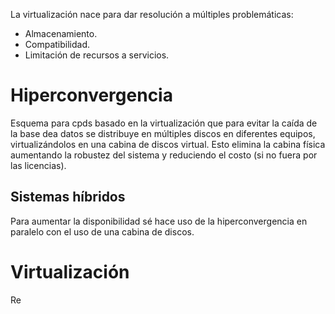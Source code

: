 La virtualización nace para dar resolución a múltiples problemáticas:
- Almacenamiento.
- Compatibilidad.
- Limitación de recursos a servicios.
# Hiperconvergencia
Esquema para cpds basado en la virtualización que para evitar la caída de la base dea datos se distribuye en múltiples discos en diferentes equipos, virtualizándolos en una cabina de discos virtual. Esto elimina la cabina física aumentando la robustez del sistema y reduciendo el costo (si no fuera por las licencias).
## Sistemas híbridos
Para aumentar la disponibilidad sé hace uso de la hiperconvergencia en paralelo con el uso de una cabina de discos.
# Virtualización
Re
